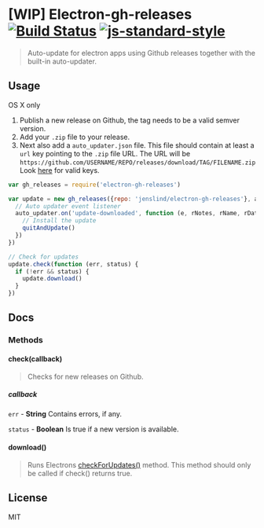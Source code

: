 # [WIP] Electron-gh-releases [![Build Status](https://travis-ci.org/jenslind/electron-gh-releases.svg?branch=master)](https://travis-ci.org/jenslind/electron-gh-releases) [![js-standard-style](https://img.shields.io/badge/code%20style-standard-brightgreen.svg?style=flat)](https://github.com/feross/standard)
> Auto-update for electron apps using Github releases together with the built-in auto-updater.

## Usage

OS X only

1. Publish a new release on Github, the tag needs to be a valid semver version.
2. Add your `.zip` file to your release.
3. Next also add a `auto_updater.json` file. This file should contain at least a `url` key pointing to the `.zip` file URL. The URL will be `https://github.com/USERNAME/REPO/releases/download/TAG/FILENAME.zip` Look [here](https://github.com/atom/electron/blob/master/docs/api/auto-updater.md#update-json-format) for valid keys.

```javascript
var gh_releases = require('electron-gh-releases')

var update = new gh_releases({repo: 'jenslind/electron-gh-releases'}, app, function (auto_updater) {
  // Auto updater event listener
  auto_updater.on('update-downloaded', function (e, rNotes, rName, rDate, uUrl, quitAndUpdate) {
    // Install the update
    quitAndUpdate()
  })
})

// Check for updates
update.check(function (err, status) {
  if (!err && status) {
    update.download()
  }
})
```

## Docs

### Methods

#### check(callback)
> Checks for new releases on Github.

##### callback
`err` - **String** Contains errors, if any.

`status` - **Boolean** Is true if a new version is available.

#### download()
> Runs Electrons [checkForUpdates()](https://github.com/atom/electron/blob/master/docs/api/auto-updater.md#autoupdatercheckforupdates) method. This method should only be called if check() returns true.

## License
MIT
